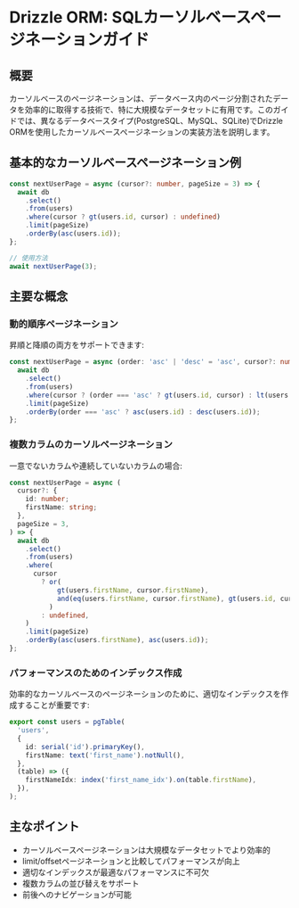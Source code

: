 # Drizzle ORM: SQLカーソルベースページネーションガイド

## 概要
カーソルベースのページネーションは、データベース内のページ分割されたデータを効率的に取得する技術で、特に大規模なデータセットに有用です。このガイドでは、異なるデータベースタイプ(PostgreSQL、MySQL、SQLite)でDrizzle ORMを使用したカーソルベースページネーションの実装方法を説明します。

## 基本的なカーソルベースページネーション例

```typescript
const nextUserPage = async (cursor?: number, pageSize = 3) => {
  await db
    .select()
    .from(users)
    .where(cursor ? gt(users.id, cursor) : undefined)
    .limit(pageSize)
    .orderBy(asc(users.id));
};

// 使用方法
await nextUserPage(3);
```

## 主要な概念

### 動的順序ページネーション
昇順と降順の両方をサポートできます:

```typescript
const nextUserPage = async (order: 'asc' | 'desc' = 'asc', cursor?: number, pageSize = 3) => {
  await db
    .select()
    .from(users)
    .where(cursor ? (order === 'asc' ? gt(users.id, cursor) : lt(users.id, cursor)) : undefined)
    .limit(pageSize)
    .orderBy(order === 'asc' ? asc(users.id) : desc(users.id));
};
```

### 複数カラムのカーソルページネーション
一意でないカラムや連続していないカラムの場合:

```typescript
const nextUserPage = async (
  cursor?: {
    id: number;
    firstName: string;
  },
  pageSize = 3,
) => {
  await db
    .select()
    .from(users)
    .where(
      cursor
        ? or(
            gt(users.firstName, cursor.firstName),
            and(eq(users.firstName, cursor.firstName), gt(users.id, cursor.id)),
          )
        : undefined,
    )
    .limit(pageSize)
    .orderBy(asc(users.firstName), asc(users.id));
};
```

### パフォーマンスのためのインデックス作成
効率的なカーソルベースのページネーションのために、適切なインデックスを作成することが重要です:

```typescript
export const users = pgTable(
  'users',
  {
    id: serial('id').primaryKey(),
    firstName: text('first_name').notNull(),
  },
  (table) => ({
    firstNameIdx: index('first_name_idx').on(table.firstName),
  }),
);
```

## 主なポイント
- カーソルベースページネーションは大規模なデータセットでより効率的
- limit/offsetページネーションと比較してパフォーマンスが向上
- 適切なインデックスが最適なパフォーマンスに不可欠
- 複数カラムの並び替えをサポート
- 前後へのナビゲーションが可能
